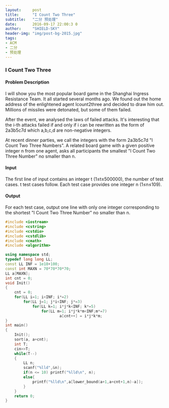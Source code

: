 ```yaml
---
layout:     post
title:      "I Count Two Three"
subtitle:   "二分 预处理"
date:       2016-09-17 22:00:3 0
author:     "SHIELD-SKY"
header-img: "img/post-bg-2015.jpg"
tags:
- ACM
- 二分
- 预处理
---
```


### I Count Two Three

#### Problem Description

I will show you the most popular board game in the Shanghai Ingress Resistance Team.
It all started several months ago.
We found out the home address of the enlightened agent Icount2three and decided to draw him out.
Millions of missiles were detonated, but some of them failed.

After the event, we analysed the laws of failed attacks.
It's interesting that the i-th attacks failed if and only if i can be rewritten as the form of 2a3b5c7d which a,b,c,d are non-negative integers.

At recent dinner parties, we call the integers with the form 2a3b5c7d "I Count Two Three Numbers".
A related board game with a given positive integer n from one agent, asks all participants the smallest "I Count Two Three Number" no smaller than n.

#### Input
The first line of input contains an integer t (1≤t≤500000), the number of test cases. t test cases follow. Each test case provides one integer n (1≤n≤109).
#### Output
For each test case, output one line with only one integer corresponding to the shortest "I Count Two Three Number" no smaller than n.

```c++
#include <iostream>
#include <cstring>
#include <cstdio>
#include <cstdlib>
#include <cmath>
#include <algorithm>

using namespace std;
typedef long long LL;
const LL INF = 1e18+100;
const int MAXN = 70*70*70*70;
LL a[MAXN];
int cnt = 0;
void Init()
{
    cnt = 0;
    for(LL i=1; i<INF; i*=2)
        for(LL j=1; j*i<INF; j*=3)
            for(LL k=1; i*j*k<INF; k*=5)
                for(LL m=1; i*j*k*m<INF;m*=7)
                		a[cnt++] = i*j*k*m;
}
int main()
{
    Init();
    sort(a, a+cnt);
    int T;
    cin>>T;
    while(T--)
    {
        LL n;
        scanf("%lld",&n);
        if(n <= 10) printf("%lld\n", n);
        else{
            printf("%lld\n",a[lower_bound(a+1,a+cnt+1,n)-a]);
        }
    }
    return 0;
}
```